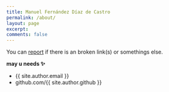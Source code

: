 ```yaml
---
title: Manuel Fernández Díaz de Castro
permalink: /about/
layout: page
excerpt: 
comments: false
---
```


You can [report](http://github.com/piharpi/jekyll-klise/issues/new) if there is an broken link(s) or somethings else.

**may u needs ✨**

- {{ site.author.email }}
- github.com/{{ site.author.github }}
